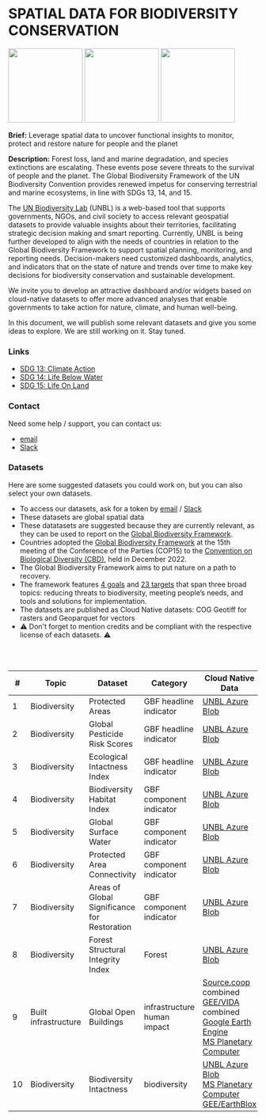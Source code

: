 # SPATIAL DATA FOR BIODIVERSITY CONSERVATION

<img src="https://github.com/unepwcmc/unbl-cloudnativehacks/assets/141819111/b5e2ba08-7521-4d4e-892b-c43e1ab001bc" height="150"/>
     <img src="https://github.com/unepwcmc/unbl-cloudnativehacks/assets/141819111/d75e61e2-b26f-4c9a-981c-cc1f865081c8" height="150"/>
     <img src="https://github.com/unepwcmc/unbl-cloudnativehacks/assets/141819111/caa96421-9c25-4af0-87e2-2df107d5c127" height="150"/>

**Brief:** Leverage spatial data to uncover functional insights to monitor, protect and restore nature for people and the planet 

**Description:**  Forest loss, land and marine degradation, and species extinctions are escalating. These events pose severe threats to the survival of people and the planet. The Global Biodiversity Framework of the UN Biodiversity Convention provides renewed impetus for conserving terrestrial and marine ecosystems, in line with SDGs 13, 14, and 15.  

The [UN Biodiversity Lab](https://unbiodiversitylab.org/en/) (UNBL) is a web-based tool that supports governments, NGOs, and civil society to access relevant geospatial datasets to provide valuable insights about their territories, facilitating strategic decision making and smart reporting. Currently, UNBL is being further developed to align with the needs of countries in relation to the Global Biodiversity Framework to support spatial planning, monitoring, and reporting needs. Decision-makers need customized dashboards, analytics, and indicators that on the state of nature and trends over time to make key decisions for biodiversity conservation and sustainable development. 

We invite you to develop an attractive dashboard and/or widgets based on cloud-native datasets to offer more advanced analyses that enable governments to take action for nature, climate, and human well-being. 

In this document, we will publish some relevant datasets and give you some ideas to explore. We are still working on it. Stay tuned.

### Links
- [SDG 13: Climate Action](https://www.un.org/sustainabledevelopment/climate-change/)
- [SDG 14: Life Below Water](https://www.un.org/sustainabledevelopment/oceans/)
- [SDG 15: Life On Land](https://www.un.org/sustainabledevelopment/biodiversity/)

### Contact
Need some help / support, you can contact us:  
- [email](mailto:unbl@unep-wcmc.org)
- [Slack](cloud-native-hacks-aaaamjzzuyzpkclta7x7wfh5iu@wcmc.slack.com)

### Datasets

Here are some suggested datasets you could work on, but you can also select your own datasets.
- To access our datasets, ask for a token by [email](mailto:unbl@unep-wcmc.org) / [Slack](cloud-native-hacks-aaaamjzzuyzpkclta7x7wfh5iu@wcmc.slack.com)
- These datasets are global spatial data
- These datatasets are suggested because they are currently relevant, as they can be used to report on the [Global Biodiversity Framework](https://www.post-2020indicators.org/). 
- Countries adopted the [Global Biodiversity Framework](https://www.post-2020indicators.org/) at the 15th meeting of the Conference of the Parties (COP15) to the [Convention on Biological Diversity (CBD)](https://www.cbd.int/convention), held in December 2022.
- The Global Biodiversity Framework aims to put nature on a path to recovery. 
- The framework features [4 goals](https://www.cbd.int/gbf/goals/) and [23 targets](https://www.cbd.int/gbf/targets/) that span three broad topics: reducing threats to biodiversity, meeting people’s needs, and tools and solutions for implementation.
- The datasets are published as Cloud Native datasets: COG Geotiff for rasters and Geoparquet for vectors
- ⚠️ Don't forget to mention credits and be compliant with the respective license of each datasets. ⚠️

<br/><br/>

| #  | Topic | Dataset | Category | Cloud Native Data | Other Format | 
| ------------- | ------------- | ------------- | ------------- | ------------- | ------------- |
| 1  | Biodiversity | Protected Areas | GBF headline indicator  | [UNBL Azure Blob](https://cloudnativehacks.blob.core.windows.net/data/protected-areas/WDPA_Mar2024_Public.parquet)| |
| 2  | Biodiversity | Global Pesticide Risk Scores | GBF headline indicator  | [UNBL Azure Blob](https://cloudnativehacks.blob.core.windows.net/data/global-pesticide-pollution-risk/Global_pesticide_risk_scores_cog.tif)| |
| 3  | Biodiversity | Ecological Intactness Index | GBF headline indicator  | [UNBL Azure Blob](https://cloudnativehacks.blob.core.windows.net/data/ecological-intactness-index/Ecological-Intactness-Index_year-2009_Qprime_cog.tif)| |
| 4  | Biodiversity | Biodiversity Habitat Index | GBF component indicator  | [UNBL Azure Blob]()  |
| 5  | Biodiversity | Global Surface Water | GBF component indicator  | [UNBL Azure Blob]()  |
| 6  | Biodiversity | Protected Area Connectivity | GBF component indicator  | [UNBL Azure Blob]()  |
| 7  | Biodiversity | Areas of Global Significance for Restoration | GBF component indicator  | [UNBL Azure Blob]()  |
| 8  | Biodiversity | Forest Structural Integrity Index | Forest | [UNBL Azure Blob]()  |
| 9  | Built infrastructure | Global Open Buildings | infrastructure<br/>human impact  | [Source.coop](https://beta.source.coop/repositories/vida/google-microsoft-open-buildings/description/) combined<br/>[GEE/VIDA](https://gee-community-catalog.org/projects/global_buildings/) combined <br/>[Google Earth Engine](https://developers.google.com/earth-engine/datasets/catalog/GOOGLE_Research_open-buildings_v3_polygons) <br/>[MS Planetary Computer](https://planetarycomputer.microsoft.com/dataset/ms-buildings)|  [OSM via Overpass](https://overpass-turbo.eu/s/1In5)|
|  10  | Biodiversity | Biodiversity Intactness | biodiversity  | [UNBL Azure Blob](https://cloudnativehacks.blob.core.windows.net/data/biodiversity_intactness_index/BIIAb-2015_cog.tif) <br/>[MS Planetary Computer](https://planetarycomputer.microsoft.com/dataset/io-biodiversity) <br/>[GEE/EarthBlox](https://gee-community-catalog.org/projects/bii/)| |




